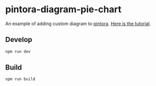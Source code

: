 # pintora-diagram-pie-chart

An example of adding custom diagram to [pintora](https://github.com/hikerpig/pintora). [Here is the tutorial](https://pintorajs.vercel.app/docs/advanced/write-a-custom-diagram/).


## Develop

```sh
npm run dev
```

## Build

```sh
npm run build
```
